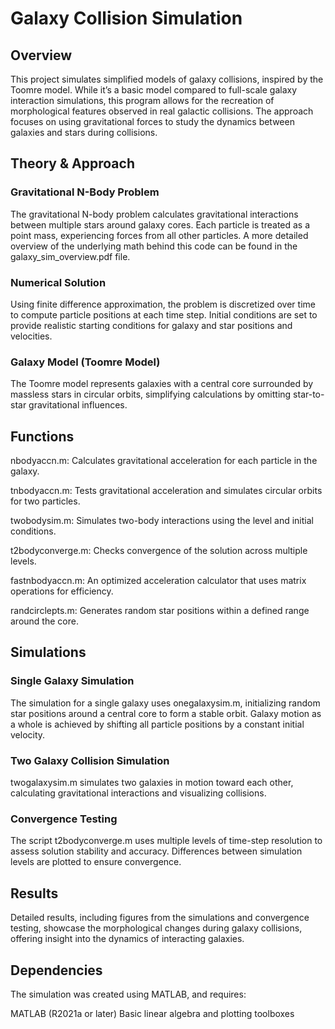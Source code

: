 
# Galaxy Collision Simulation
## Overview
This project simulates simplified models of galaxy collisions, inspired by the Toomre model. While it’s a basic model compared to full-scale galaxy interaction simulations, this program allows for the recreation of morphological features observed in real galactic collisions. The approach focuses on using gravitational forces to study the dynamics between galaxies and stars during collisions.

## Theory & Approach
### Gravitational N-Body Problem
The gravitational N-body problem calculates gravitational interactions between multiple stars around galaxy cores. Each particle is treated as a point mass, experiencing forces from all other particles. A more detailed overview of the underlying math behind this code can be found in the galaxy_sim_overview.pdf file. 

### Numerical Solution
Using finite difference approximation, the problem is discretized over time to compute particle positions at each time step. Initial conditions are set to provide realistic starting conditions for galaxy and star positions and velocities.

### Galaxy Model (Toomre Model)
The Toomre model represents galaxies with a central core surrounded by massless stars in circular orbits, simplifying calculations by omitting star-to-star gravitational influences.

## Functions
nbodyaccn.m: Calculates gravitational acceleration for each particle in the galaxy.

tnbodyaccn.m: Tests gravitational acceleration and simulates circular orbits for two particles.

twobodysim.m: Simulates two-body interactions using the level and initial conditions.

t2bodyconverge.m: Checks convergence of the solution across multiple levels.

fastnbodyaccn.m: An optimized acceleration calculator that uses matrix operations for efficiency.

randcirclepts.m: Generates random star positions within a defined range around the core.

## Simulations
### Single Galaxy Simulation
The simulation for a single galaxy uses onegalaxysim.m, initializing random star positions around a central core to form a stable orbit. Galaxy motion as a whole is achieved by shifting all particle positions by a constant initial velocity.

### Two Galaxy Collision Simulation
twogalaxysim.m simulates two galaxies in motion toward each other, calculating gravitational interactions and visualizing collisions.

### Convergence Testing
The script t2bodyconverge.m uses multiple levels of time-step resolution to assess solution stability and accuracy. Differences between simulation levels are plotted to ensure convergence.

## Results
Detailed results, including figures from the simulations and convergence testing, showcase the morphological changes during galaxy collisions, offering insight into the dynamics of interacting galaxies.

## Dependencies
The simulation was created using MATLAB, and requires:

MATLAB (R2021a or later)
Basic linear algebra and plotting toolboxes

